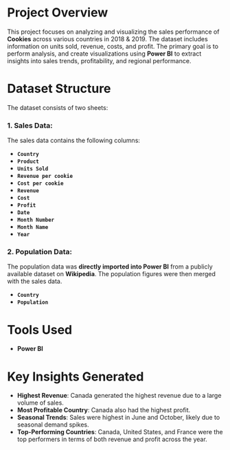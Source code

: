 # Project Overview

This project focuses on analyzing and visualizing the sales performance of **Cookies** across various countries in 2018 & 2019. The dataset includes information on units sold, revenue, costs, and profit. The primary goal is to perform analysis, and create visualizations using **Power BI** to extract insights into sales trends, profitability, and regional performance.

# Dataset Structure

The dataset consists of two sheets:

### 1. **Sales Data**:
The sales data contains the following columns:

- **`Country`**
- **`Product`**
- **`Units Sold`**
- **`Revenue per cookie`**
- **`Cost per cookie`**
- **`Revenue`**
- **`Cost`**
- **`Profit`**
- **`Date`**
- **`Month Number`**
- **`Month Name`**
- **`Year`**

### 2. **Population Data**:

The population data was **directly imported into Power BI** from a publicly available dataset on **Wikipedia**. The population figures were then merged with the sales data.
- **`Country`**
- **`Population`**
# Tools Used

- **Power BI** 

# Key Insights Generated

- **Highest Revenue**: Canada generated the highest revenue due to a large volume of sales.
- **Most Profitable Country**: Canada also had the highest profit.
- **Seasonal Trends**: Sales were highest in June and October, likely due to seasonal demand spikes.
- **Top-Performing Countries**: Canada, United States, and France were the top performers in terms of both revenue and profit across the year.
  
